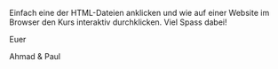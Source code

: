 Einfach eine der HTML-Dateien anklicken und wie auf einer Website im Browser den Kurs interaktiv durchklicken.
Viel Spass dabei!

Euer

Ahmad & Paul
